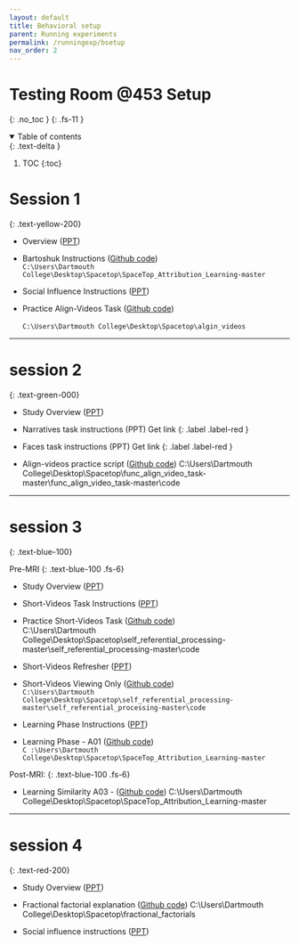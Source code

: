 ```yaml
---
layout: default
title: Behavioral setup
parent: Running experiments
permalink: /runningexp/bsetup
nav_order: 2
---
```


# Testing Room @453 Setup
{: .no_toc }
{: .fs-11 }


<!-- ## Table of contents
{: .no_toc .text-delta } -->

<details open markdown="block">
  <summary>
    Table of contents
  </summary>
  {: .text-delta }

1. TOC
{:toc}
</details>


# Session 1
{: .text-yellow-200}

<!-- ## Sess
{: .d-inline-block .fs-6} -->

* Overview ([PPT](https://drive.google.com/file/d/1Gqtk3tscjNDzrcNw-tYlWnoVyS6OGuBC/view?usp=sharing))

* Bartoshuk Instructions  ([Github code](LINK)) <br>
`C:\Users\Dartmouth College\Desktop\Spacetop\SpaceTop_Attribution_Learning-master`

* Social Influence Instructions ([PPT](https://drive.google.com/file/d/1NjwO1qHNQAufzUjs6xjFf_gb4p8qFHFt/view?usp=sharing))


* Practice Align-Videos Task ([Github code](https://github.com/spatialtopology/func_align_video_task/blob/master/code/practice_func_align_video_task.m))<br>   
`C:\Users\Dartmouth College\Desktop\Spacetop\algin_videos`
---

# session 2
{: .text-green-000}

* Study Overview ([PPT](https://drive.google.com/file/d/1Gqtk3tscjNDzrcNw-tYlWnoVyS6OGuBC/view?usp=sharing))

* Narratives task instructions (PPT)
Get link
{: .label .label-red }

* Faces task instructions (PPT)
Get link
{: .label .label-red }

* Align-videos practice script  ([Github code](LINK))
C:\Users\Dartmouth College\Desktop\Spacetop\func_align_video_task-master\func_align_video_task-master\code


---

# session 3
{: .text-blue-100}

Pre-MRI
{: .text-blue-100 .fs-6}

* Study Overview ([PPT](https://drive.google.com/file/d/1Gqtk3tscjNDzrcNw-tYlWnoVyS6OGuBC/view?usp=sharing))



* Short-Videos Task Instructions ([PPT](https://docs.google.com/presentation/d/1LaVPOmwckZEx68DAeqrkSNhKCkAQsJ0BL5puQePh5FI/edit?usp=sharing
))  

* Practice Short-Videos Task  ([Github code](https://github.com/spatialtopology/self_referential_processing/blob/Boulder-fMRI/mentalizing_one_question_per_block/practice_self_other_video_task.m)) <br>
C:\Users\Dartmouth College\Desktop\Spacetop\self_referential_processing-master\self_referential_processing-master\code


* Short-Videos Refresher ([PPT](https://docs.google.com/presentation/d/1ZlCo5iCNOSN1qj63aBdY7s4ihAuyUHB7PoCnKvLEXoU/edit?usp=sharing))

* Short-Videos Viewing Only  ([Github code](https://github.com/spatialtopology/self_referential_processing/blob/Boulder-fMRI/self_other_video_viewing_only.m))  <br>
`C:\Users\Dartmouth College\Desktop\Spacetop\self_referential_processing-master\self_referential_processing-master\code`


* Learning Phase Instructions ([PPT](https://drive.google.com/file/d/1f_MwibCkFJ0U9OrQhAaGQsD5kBPN5f6z/view?usp=sharing))

* Learning Phase - A01  ([Github code](https://github.com/spatialtopology/SpaceTop_Attribution_Learning/blob/master/A01_Learning_Phase.m))   <br>
`C :\Users\Dartmouth College\Desktop\Spacetop\SpaceTop_Attribution_Learning-master`


Post-MRI:
{: .text-blue-100 .fs-6}

* Learning Similarity A03 -  ([Github code](LINK))
C:\Users\Dartmouth College\Desktop\Spacetop\SpaceTop_Attribution_Learning-master

---

# session 4
{: .text-red-200}

* Study Overview ([PPT](https://drive.google.com/file/d/1Gqtk3tscjNDzrcNw-tYlWnoVyS6OGuBC/view?usp=sharing))  

* Fractional factorial explanation ([Github code](LINK))
C:\Users\Dartmouth College\Desktop\Spacetop\fractional_factorials

* Social influence instructions ([PPT](https://drive.google.com/file/d/162ZZmbDO8Vt8XijliDp-cwuG9NX03a-Z/view?usp=sharing))  
